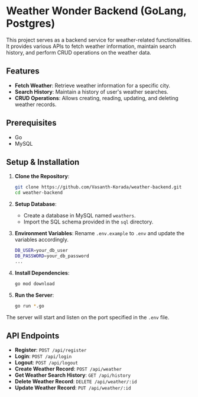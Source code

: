 # Weather Wonder Backend (GoLang, Postgres)

This project serves as a backend service for weather-related functionalities. It provides various APIs to fetch weather information, maintain search history, and perform CRUD operations on the weather data.

## Features

- **Fetch Weather**: Retrieve weather information for a specific city.
- **Search History**: Maintain a history of user's weather searches.
- **CRUD Operations**: Allows creating, reading, updating, and deleting weather records.

## Prerequisites

- Go 
- MySQL 

## Setup & Installation

1. **Clone the Repository**:
    ```bash
    git clone https://github.com/Vasanth-Korada/weather-backend.git
    cd weather-backend
    ```

2. **Setup Database**:
    - Create a database in MySQL named `weathers`.
    - Import the SQL schema provided in the `sql` directory.

3. **Environment Variables**: 
    Rename `.env.example` to `.env` and update the variables accordingly.
    ```bash
    DB_USER=your_db_user
    DB_PASSWORD=your_db_password
    ...
    ```

4. **Install Dependencies**:
    ```bash
    go mod download
    ```

5. **Run the Server**:
    ```bash
    go run *.go
    ```

The server will start and listen on the port specified in the `.env` file.

## API Endpoints

- **Register**: `POST /api/register`
- **Login**: `POST /api/login`
- **Logout**: `POST /api/logout`
- **Create Weather Record**: `POST /api/weather`
- **Get Weather Search History**: `GET /api/history`
- **Delete Weather Record**: `DELETE /api/weather/:id`
- **Update Weather Record**: `PUT /api/weather/:id`
